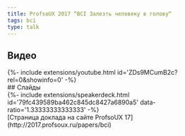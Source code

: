 ```yaml
---
title: ProfsoUX 2017 “BCI Залезть человеку в голову“
tags: bci
type: talk
---
```

## Видео
<div>{%- include extensions/youtube.html id='ZDs9MCumB2c?rel=0&showinfo=0' -%}</div>
## Слайды
<div>{%- include extensions/speakerdeck.html id='79fc439589ba462c845dc8427a6890a5' data-ratio='1.33333333333333' -%}</div>
[Страница доклада на сайте ProfsoUX 17](http://2017.profsoux.ru/papers/bci)
